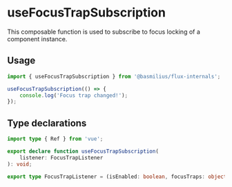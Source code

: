 # useFocusTrapSubscription

This composable function is used to subscribe to focus locking of a component instance.

## Usage

```ts
import { useFocusTrapSubscription } from '@basmilius/flux-internals';

useFocusTrapSubscription(() => {
    console.log('Focus trap changed!');
});
```

## Type declarations

```ts
import type { Ref } from 'vue';

export declare function useFocusTrapSubscription(
    listener: FocusTrapListener
): void;

export type FocusTrapListener = (isEnabled: boolean, focusTraps: object[]) => void;
```
